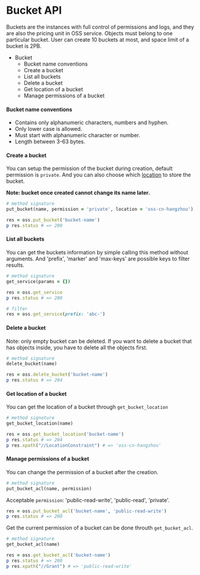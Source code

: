 # Bucket API

Buckets are the instances with full control of permissions and logs, and they are also the pricing unit in OSS service. Objects must belong to one particular bucket. User can create 10 buckets at most, and space limit of a bucket is 2PB.

* Bucket
  * Bucket name conventions
  * Create a bucket
  * List all buckets
  * Delete a bucket
  * Get location of a bucket
  * Manage permissions of a bucket

#### Bucket name conventions

* Contains only alphanumeric characters, numbers and hyphen.
* Only lower case is allowed.
* Must start with alphanumeric character or number.
* Length between 3-63 bytes.

#### Create a bucket
You can setup the permission of the bucket during creation, default permission is `private`. And you can also choose which [location](https://docs.aliyun.com/#/pub/oss/product-documentation/domain-region) to store the bucket.

**Note: bucket once created cannot change its name later.**

```ruby
# method signature
put_bucket(name, permission = 'private', location = 'oss-cn-hangzhou')
```
```ruby
res = oss.put_bucket('bucket-name')
p res.status # => 200
```

#### List all buckets
You can get the buckets information by simple calling this method without arguments. And 'prefix', 'marker' and 'max-keys' are possible keys to filter results.
```ruby
# method signature
get_service(params = {})
```

```ruby
res = oss.get_service
p res.status # => 200

# filter
res = oss.get_service(prefix: 'abc-')
```

#### Delete a bucket
Note: only empty bucket can be deleted. If you want to delete a bucket that has objects inside, you have to delete all the objects first.

```ruby
# method signature
delete_bucket(name)
```

```ruby
res = oss.delete_bucket('bucket-name')
p res.status # => 204
```

#### Get location of a bucket
You can get the location of a bucket through `get_bucket_location`

```ruby
# method signature
get_bucket_location(name)
```

```ruby
res = oss.get_bucket_location('bucket-name')
p res.status # => 204
p res.xpath("//LocationConstraint") # => 'oss-cn-hangzhou'
```

#### Manage permissions of a bucket
You can change the permission of a bucket after the creation.

```ruby
# method signature
put_bucket_acl(name, permission)
```
Acceptable `permission`: 'public-read-write', 'public-read', 'private'.

```ruby
res = oss.put_bucket_acl('bucket-name', 'public-read-write')
p res.status # => 200
```

Get the current permission of a bucket can be done throuth `get_bucket_acl`.
```ruby
# method signature
get_bucket_acl(name)
```

```ruby
res = oss.get_bucket_acl('bucket-name')
p res.status # => 200
p res.xpath("//Grant") # => 'public-read-write'
```
